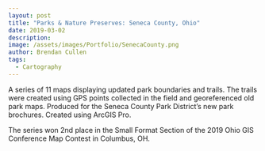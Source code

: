 ```yaml
---
layout: post
title: "Parks & Nature Preserves: Seneca County, Ohio"
date: 2019-03-02
description: 
image: /assets/images/Portfolio/SenecaCounty.png
author: Brendan Cullen
tags:
  - Cartography
---
```


A series of 11 maps displaying updated park boundaries and trails. The trails were created using GPS points collected in the field and georeferenced old park maps. Produced for the Seneca County Park District’s new park brochures. Created using ArcGIS Pro.

The series won 2nd place in the Small Format Section of the 2019 Ohio GIS Conference Map Contest in Columbus, OH.